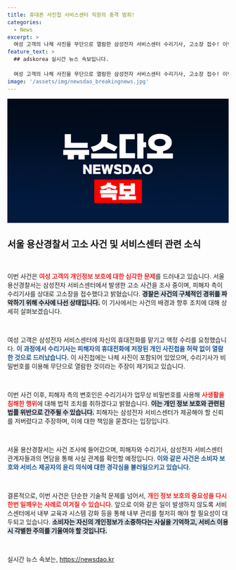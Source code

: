 ```yaml
---
title: 휴대폰 사진첩 서비스센터 직원의 충격 범죄!
categories:
  - News
excerpt: >
  여성 고객의 나체 사진을 무단으로 열람한 삼성전자 서비스센터 수리기사, 고소장 접수! 이번 사건은 사생활 침해로 큰 논란을 일으키고 있으며, 경찰이 수사에 나선다. 과연 결말은?
feature_text: >
  ## adskorea 실시간 뉴스 속보입니다.

  여성 고객의 나체 사진을 무단으로 열람한 삼성전자 서비스센터 수리기사, 고소장 접수! 이번 사건은 사생활 침해로 큰 논란을 일으키고 있으며, 경찰이 수사에 나선다. 과연 결말은?
image: '/assets/img/newsdao_breakingnews.jpg'
---
```


<p><img src="/assets/img/newsdao_breakingnews.jpg" alt="adskorea 속보" /></p>

<h2 data-ke-size="size26">서울 용산경찰서 고소 사건 및 서비스센터 관련 소식</h2>

<p data-ke-size="size16">&nbsp;</p>

<p>이번 사건은 <b><span style="color: #ee2323;">여성 고객의 개인정보 보호에 대한 심각한 문제</span></b>를 드러내고 있습니다. 서울 용산경찰서는 삼성전자 서비스센터에서 발생한 고소 사건을 조사 중이며, 피해자 측이 수리기사를 상대로 고소장을 접수했다고 밝혔습니다. <b><span style="background-color: #21538527;">경찰은 사건의 구체적인 경위를 파악하기 위해 수사에 나선 상태입니다.</span></b> 이 기사에서는 사건의 배경과 향후 조치에 대해 상세히 살펴보겠습니다.</p>

<p data-ke-size="size16">&nbsp;</p>

<p>여성 고객은 삼성전자 서비스센터에 자신의 휴대전화를 맡기고 액정 수리를 요청했습니다. <b><span style="color: #1a5490;">이 과정에서 수리기사는 피해자의 휴대전화에 저장된 개인 사진첩을 허락 없이 열람한 것으로 드러났습니다.</span></b> 이 사진첩에는 나체 사진이 포함되어 있었으며, 수리기사가 비밀번호를 이용해 무단으로 열람한 것이라는 주장이 제기되고 있습니다.</p>

<p data-ke-size="size16">&nbsp;</p>

<p>이번 사건 이후, 피해자 측의 변호인은 수리기사가 업무상 비밀번호를 사용해 <b><span style="color: #ee2323;">사생활을 침해한 행위</span></b>에 대해 법적 조치를 취하겠다고 밝혔습니다. <b><span style="background-color: #21538527;">이는 개인 정보 보호와 관련된 법률 위반으로 간주될 수 있습니다.</span></b> 피해자는 삼성전자 서비스센터가 제공해야 할 신뢰를 저버렸다고 주장하며, 이에 대한 책임을 묻겠다는 입장입니다.</p>

<p data-ke-size="size16">&nbsp;</p>

<p>서울 용산경찰서는 사건 조사에 들어갔으며, 피해자와 수리기사, 삼성전자 서비스센터 관계자들과의 면담을 통해 사실 관계를 확인할 예정입니다. <b><span style="color: #1a5490;">이와 같은 사건은 소비자 보호와 서비스 제공자의 윤리 의식에 대한 경각심을 불러일으키고 있습니다.</span></b></p>

<p data-ke-size="size16">&nbsp;</p>

<p>결론적으로, 이번 사건은 단순한 기술적 문제를 넘어서, <b><span style="color: #ee2323;">개인 정보 보호의 중요성을 다시 한번 일깨우는 사례로 여겨질 수 있습니다.</span></b> 앞으로 이와 같은 일이 발생하지 않도록 서비스센터에서 내부 교육과 시스템 강화 등을 통해 내부 관리를 철저히 해야 할 필요성이 대두되고 있습니다. <b><span style="background-color: #21538527;">소비자는 자신의 개인정보가 소중하다는 사실을 기억하고, 서비스 이용 시 각별한 주의를 기울여야 할 것입니다.</span></b></p>

<p data-ke-size="size16">&nbsp;</p>
실시간 뉴스 속보는, <a href="https://newsdao.kr" rel="dofollow">https://newsdao.kr</a>


